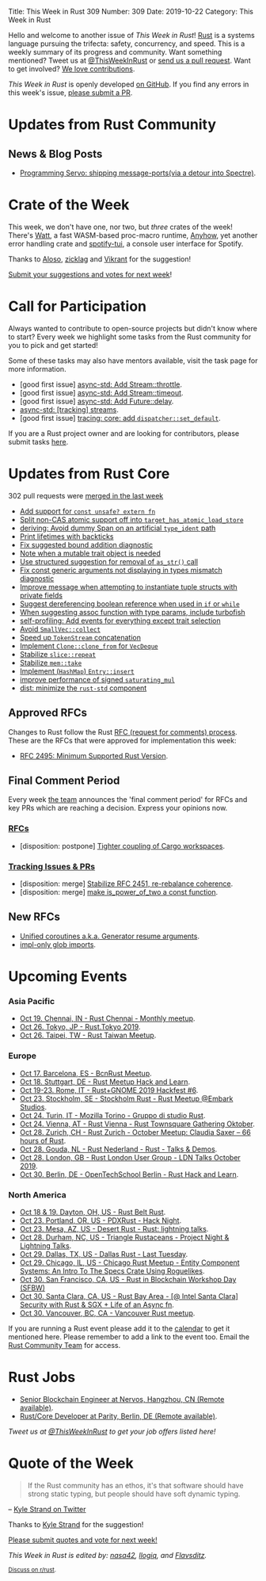 Title: This Week in Rust 309
Number: 309
Date: 2019-10-22
Category: This Week in Rust

Hello and welcome to another issue of *This Week in Rust*!
[Rust](http://rust-lang.org) is a systems language pursuing the trifecta: safety, concurrency, and speed.
This is a weekly summary of its progress and community.
Want something mentioned? Tweet us at [@ThisWeekInRust](https://twitter.com/ThisWeekInRust) or [send us a pull request](https://github.com/cmr/this-week-in-rust).
Want to get involved? [We love contributions](https://github.com/rust-lang/rust/blob/master/CONTRIBUTING.md).

*This Week in Rust* is openly developed [on GitHub](https://github.com/cmr/this-week-in-rust).
If you find any errors in this week's issue, [please submit a PR](https://github.com/cmr/this-week-in-rust/pulls).

# Updates from Rust Community

## News & Blog Posts

* [Programming Servo: shipping message-ports(via a detour into Spectre)](https://medium.com/programming-servo/programming-servo-shipping-message-ports-via-a-detour-into-spectre-c96683ac0b8).

# Crate of the Week

This week, we don't have one, nor two, but *three* crates of the week! There's [Watt](https://github.com/dtolnay/watt), a fast WASM-based proc-macro runtime, [Anyhow](https://github.com/dtolnay/anyhow), yet another error handling crate and [spotify-tui](https://github.com/Rigellute/spotify-tui), a console user interface for Spotify.

Thanks to [Aloso](https://users.rust-lang.org/t/crate-of-the-week/2704/649), [zicklag](https://users.rust-lang.org/t/crate-of-the-week/2704/645) and [Vikrant](https://users.rust-lang.org/t/crate-of-the-week/2704/644) for the suggestion!

[Submit your suggestions and votes for next week][submit_crate]!

[submit_crate]: https://users.rust-lang.org/t/crate-of-the-week/2704

# Call for Participation

Always wanted to contribute to open-source projects but didn't know where to start?
Every week we highlight some tasks from the Rust community for you to pick and get started!

Some of these tasks may also have mentors available, visit the task page for more information.

* [good first issue] [async-std: Add Stream::throttle](https://github.com/async-rs/async-std/issues/342).
* [good first issue] [async-std: Add Stream::timeout](https://github.com/async-rs/async-std/issues/340).
* [good first issue] [async-std: Add Future::delay](https://github.com/async-rs/async-std/issues/341).
* [async-std: [tracking] streams](https://github.com/async-rs/async-std/issues/129).
* [good first issue] [tracing: core: add `dispatcher::set_default`](https://github.com/tokio-rs/tracing/issues/383).

If you are a Rust project owner and are looking for contributors, please submit tasks [here][guidelines].

[guidelines]: https://users.rust-lang.org/t/twir-call-for-participation/4821

# Updates from Rust Core

302 pull requests were [merged in the last week][merged]

[merged]: https://github.com/search?q=is%3Apr+org%3Arust-lang+is%3Amerged+merged%3A2019-10-07..2019-10-14

* [Add support for `const unsafe? extern fn`](https://github.com/rust-lang/rust/pull/64906)
* [Split non-CAS atomic support off into `target_has_atomic_load_store`](https://github.com/rust-lang/rust/pull/65214)
* [deriving: Avoid dummy Span on an artificial `type_ident` path](https://github.com/rust-lang/rust/pull/65310)
* [Print lifetimes with backticks](https://github.com/rust-lang/rust/pull/65292)
* [Fix suggested bound addition diagnostic](https://github.com/rust-lang/rust/pull/65289)
* [Note when a mutable trait object is needed](https://github.com/rust-lang/rust/pull/65077)
* [Use structured suggestion for removal of `as_str()` call](https://github.com/rust-lang/rust/pull/65194)
* [Fix const generic arguments not displaying in types mismatch diagnostic](https://github.com/rust-lang/rust/pull/65154)
* [Improve message when attempting to instantiate tuple structs with private fields](https://github.com/rust-lang/rust/pull/65153)
* [Suggest dereferencing boolean reference when used in `if` or `while`](https://github.com/rust-lang/rust/pull/65150)
* [When suggesting assoc function with type params, include turbofish](https://github.com/rust-lang/rust/pull/65145)
* [self-profiling: Add events for everything except trait selection](https://github.com/rust-lang/rust/pull/65208)
* [Avoid `SmallVec::collect`](https://github.com/rust-lang/rust/pull/64949)
* [Speed up `TokenStream` concatenation](https://github.com/rust-lang/rust/pull/65198)
* [Implement `Clone::clone_from` for `VecDeque`](https://github.com/rust-lang/rust/pull/65069)
* [Stabilize `slice::repeat`](https://github.com/rust-lang/rust/pull/64877)
* [Stabilize `mem::take`](https://github.com/rust-lang/rust/pull/64716)
* [Implement (`HashMap`) `Entry::insert`](https://github.com/rust-lang/rust/pull/64656)
* [improve performance of signed `saturating_mul`](https://github.com/rust-lang/rust/pull/65312)
* [dist: minimize the `rust-std` component](https://github.com/rust-lang/rust/pull/64823)

## Approved RFCs

Changes to Rust follow the Rust [RFC (request for comments)
process](https://github.com/rust-lang/rfcs#rust-rfcs). These
are the RFCs that were approved for implementation this week:

* [RFC 2495: Minimum Supported Rust Version](https://github.com/rust-lang/rfcs/pull/2495).

## Final Comment Period

Every week [the team](https://www.rust-lang.org/team.html) announces the
'final comment period' for RFCs and key PRs which are reaching a
decision. Express your opinions now.

### [RFCs](https://github.com/rust-lang/rfcs/labels/final-comment-period)

* [disposition: postpone] [Tighter coupling of Cargo workspaces](https://github.com/rust-lang/rfcs/pull/2315).

### [Tracking Issues & PRs](https://github.com/rust-lang/rust/labels/final-comment-period)

* [disposition: merge] [Stabilize RFC 2451, re-rebalance coherence](https://github.com/rust-lang/rust/issues/63599).
* [disposition: merge] [make is_power_of_two a const function](https://github.com/rust-lang/rust/pull/65092).

## New RFCs

* [Unified coroutines a.k.a. Generator resume arguments](https://github.com/rust-lang/rfcs/pull/2781).
* [impl-only glob imports](https://github.com/rust-lang/rfcs/pull/2782).

# Upcoming Events

### Asia Pacific

* [Oct 19. Chennai, IN - Rust Chennai - Monthly meetup](https://www.meetup.com/mad-rs/events/265677784).
* [Oct 26. Tokyo, JP - Rust.Tokyo 2019](https://rust.tokyo/).
* [Oct 26. Taipei, TW - Rust Taiwan Meetup](https://www.facebook.com/events/495062051340992/).

### Europe

* [Oct 17. Barcelona, ES - BcnRust Meetup](https://www.meetup.com/es-ES/BcnRust/events/265509739/).
* [Oct 18. Stuttgart, DE - Rust Meetup Hack and Learn](https://www.meetup.com/de-DE/Rust-Community-Stuttgart/events/265526369/).
* [Oct 19-23. Rome, IT - Rust+GNOME 2019 Hackfest #6](https://wiki.gnome.org/Hackfests/Rust2019-2#preview).
* [Oct 23. Stockholm, SE - Stockholm Rust - Rust Meetup @Embark Studios](https://www.meetup.com/Stockholm-Rust/events/265322700/).
* [Oct 24. Turin, IT - Mozilla Torino - Gruppo di studio Rust](https://www.meetup.com/Mozilla-Torino/events/265207841).
* [Oct 24. Vienna, AT - Rust Vienna - Rust Townsquare Gathering Oktober](https://www.meetup.com/Rust-Vienna/events/265535638/).
* [Oct 28. Zurich, CH - Rust Zurich - October Meetup: Claudia Saxer – 66 hours of Rust](https://www.meetup.com/Rust-Zurich/events/265507413/).
* [Oct 28. Gouda, NL - Rust Nederland - Rust - Talks & Demos](https://www.meetup.com/Rust-Nederland/events/265656966).
* [Oct 28. London, GB - Rust London User Group - LDN Talks October 2019](https://www.meetup.com/Rust-London-User-Group/events/265590044/).
* [Oct 30. Berlin, DE - OpenTechSchool Berlin - Rust Hack and Learn](https://www.meetup.com/opentechschool-berlin/events/nxdpgryznbnc/).

### North America

* [Oct 18 & 19. Dayton, OH, US - Rust Belt Rust](https://www.rust-belt-rust.com/).
* [Oct 23. Portland, OR, US - PDXRust - Hack Night](https://www.meetup.com/PDXRust/events/265043014/).
* [Oct 23. Mesa, AZ, US - Desert Rust - Rust: lightning talks](https://www.meetup.com/Desert-Rustaceans/events/wmmphryznbfc/).
* [Oct 28. Durham, NC, US - Triangle Rustaceans - Project Night & Lightning Talks](https://www.meetup.com/triangle-rustaceans/events/mfglwpyznblc/).
* [Oct 29. Dallas, TX, US - Dallas Rust - Last Tuesday](https://www.meetup.com/Dallas-Rust/events/zfgwzmyznbmc/).
* [Oct 29. Chicago, IL, US - Chicago Rust Meetup - Entity Component Systems: An Intro To The Specs Crate Using Roguelikes](https://www.meetup.com/Chicago-Rust-Meetup/events/265283294).
* [Oct 30. San Francisco, CA, US - Rust in Blockchain Workshop Day (SFBW)](https://www.meetup.com/Rust-in-Blockchain-San-Francisco/events/265362152/)
* [Oct 30. Santa Clara, CA, US - Rust Bay Area - [@ Intel Santa Clara] Security with Rust & SGX + Life of an Async fn](https://www.meetup.com/Rust-Bay-Area/events/265478102).
* [Oct 30. Vancouver, BC, CA - Vancouver Rust meetup](https://www.meetup.com/Vancouver-Rust/events/rwcpfryznbnc/).

If you are running a Rust event please add it to the [calendar] to get
it mentioned here. Please remember to add a link to the event too.
Email the [Rust Community Team][community] for access.

[calendar]: https://www.google.com/calendar/embed?src=apd9vmbc22egenmtu5l6c5jbfc%40group.calendar.google.com
[community]: mailto:community-team@rust-lang.org

# Rust Jobs

* [Senior Blockchain Engineer at Nervos, Hangzhou, CN (Remote available)](https://angel.co/company/nervos-1/jobs/589230-senior-blockchain-engineer).
* [Rust/Core Developer at Parity, Berlin, DE (Remote available)](https://www.parity.io/jobs/#berlin-rust-core-developer).

*Tweet us at [@ThisWeekInRust](https://twitter.com/ThisWeekInRust) to get your job offers listed here!*

# Quote of the Week

> If the Rust community has an ethos, it's that software should have strong static typing, but people should have soft dynamic typing.

– [Kyle Strand on Twitter](https://twitter.com/BatmanAoD/status/1174799660134699008)

Thanks to [Kyle Strand](https://users.rust-lang.org/t/twir-quote-of-the-week/328/710) for the suggestion!

[Please submit quotes and vote for next week!](https://users.rust-lang.org/t/twir-quote-of-the-week/328)

*This Week in Rust is edited by: [nasa42](https://github.com/nasa42), [llogiq](https://github.com/llogiq), and [Flavsditz](https://github.com/Flavsditz).*

<small>[Discuss on r/rust]().</small>
